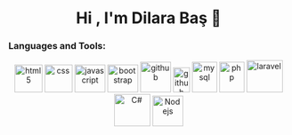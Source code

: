 <h1 align="center">Hi , I'm Dilara Baş 👋 </h1>

<h3 align="left">Languages and Tools:</h3>

   <p align="center">
     <img src="https://upload.wikimedia.org/wikipedia/commons/thumb/3/38/HTML5_Badge.svg/2048px-HTML5_Badge.svg.png" alt="html5" width="50" height="50"/>
     <img src="https://upload.wikimedia.org/wikipedia/commons/6/62/CSS3_logo.svg" alt="css" width="50" height="50"/> 
     <img src="https://upload.wikimedia.org/wikipedia/commons/9/99/Unofficial_JavaScript_logo_2.svg" alt="javascript" width="55" height="50"/>
     <img src="https://upload.wikimedia.org/wikipedia/commons/b/b2/Bootstrap_logo.svg" alt="bootstrap" width="55" height="50"/>
     <img src="https://cdn.icon-icons.com/icons2/3685/PNG/512/github_logo_icon_229278.png" alt="github" width="55" height="55"/>
     <img src="https://upload.wikimedia.org/wikipedia/commons/thumb/3/33/Figma-logo.svg/1200px-Figma-logo.svg.png" alt="github" width="30" height="45"/>
     <img src="https://www.vectorlogo.zone/logos/mysql/mysql-icon.svg" alt="mysql" width="45" height="55"/>
     <img src="https://www.vectorlogo.zone/logos/php/php-icon.svg" alt="php" width="45" height="55"/>
     <img src="https://upload.wikimedia.org/wikipedia/commons/3/36/Logo.min.svg" alt="laravel" width="65" height="58"/>
     <img src="https://www.jetbrains.com/guide/assets/csharp-logo-265a149e.svg" alt="C#" width="65" height="58"/>
    <img src="https://www.vectorlogo.zone/logos/nodejs/nodejs-icon.svg" alt="Nodejs" width="55" height="55"/>


     
</p>


<!--
**dilarabas/dilarabas** is a ✨ _special_ ✨ repository because its `README.md` (this file) appears on your GitHub profile.

Here are some ideas to get you started:

- 🔭 I’m currently working on ...
- 🌱 I’m currently learning ...
- 👯 I’m looking to collaborate on ...
- 🤔 I’m looking for help with ...
- 💬 Ask me about ...
- 📫 How to reach me: ...
- 😄 Pronouns: ...
- ⚡ Fun fact: ...
-->
